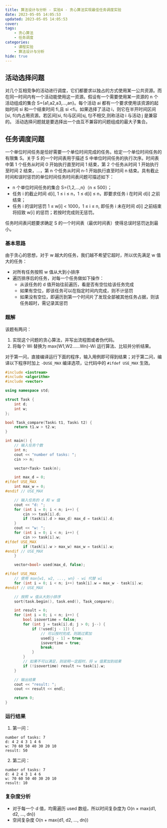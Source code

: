 ```yaml
---
title: 算法设计与分析 - 实验4 - 贪心算法实现最佳任务调度实验
date: 2023-05-05 14:05:53
updated: 2023-05-05 14:05:53
cover: 
tags:
    - 贪心算法
    - 任务调度
categories:
    - 课程实验
    - 算法设计与分析
hide: true
---
```


## 活动选择问题

对几个互相竞争的活动进行调度，它们都要求以独占的方式使用某一公共资源。而在同一时间内有一个活动能使用这一资源。假设有一个需要使用某一资源的 n 个活动组成的集合 S={a1,a2,a3,...,an}。每个活动 ai 都有一个要求使用该资源的起始时间 si 和一个结束时间 fi,且 si <fi。如果选择了活动 i，则它在半开时间区间[si, fi)内占用资源。若区间[si, fi)与区间[sj, fj)不相交,则称活动 i 与活动 j 是兼容的。
活动选择问题就是要选择出一个由互不兼容的问题组成的最大子集合。

## 任务调度问题

一个单位时间任务是恰好需要一个单位时间完成的任务。给定一个单位时间任务的有限集 S。关于 S 的一个时间表用于描述 S 中单位时间任务的执行次序。时间表中第 1 个任务从时间 0 开始执行直至时间 1 结束，第 2 个任务从时间 1 开始执行至时间 2 结束，…，第 n 个任务从时间 n-1 开始执行直至时间 n 结束。具有截止时间和误时惩罚的单位时间任务时间表问题可描述如下：
- n 个单位时间任务的集合 S={1,2,…,n}（n ≤ 500）；
- 任务 i 的截止时间 d[i], 1 ≤ i ≤ n，1 ≤ d[i] ≤ n，即要求任务 i 在时间 d[i] 之前结束；
- 任务 i 的误时惩罚 1 ≤ w[i] < 1000，1 ≤ i ≤ n, 即任务 i 未在时间 d[i] 之前结束将招致 w[i] 的惩罚；若按时完成则无惩罚。

任务时间表问题要求确定 S 的一个时间表（最优时间表）使得总误时惩罚达到最小。

### 基本思路

由于贪心的思想，对于 w 越大的任务，我们越不希望它超时，所以优先满足 w 值大的任务：
- 对所有任务按照 w 值从大到小排序
- 遍历排序后的任务，对每一个任务做如下操作：
    * 从该任务的 d 值开始往前遍历，看是否有空位给该任务完成
    * 如果有空位，即该任务可以在指定时间内完成，则不计惩罚
    * 如果没有空位，即遍历到第一个时间片了发现全部被其他任务占据，则该任务超时，需记录其惩罚

### 题解

该题有两问：
1. 实现这个问题的贪心算法，并写出流程图或者伪代码。
2. 将每个 Wi 替换为 max{W1,W2……Wn}-Wi 运行算法、比较并分析结果。

对于第一问，直接编译运行下面的程序，输入用例即可得到结果；对于第二问，编译以下程序时加上 `-DUSE_MAX` 编译选项，让代码中的 `#ifdef USE_MAX` 生效。

```C++
#include <iostream>
#include <algorithm>
#include <vector>

using namespace std;

struct Task {
	int d;
	int w;
};

bool Task_compare(Task& t1, Task& t2) {
	return t1.w > t2.w;
}

int main() {
	// 输入任务个数
	int n;
	cout << "number of tasks: ";
	cin >> n;

	vector<Task> task(n);

	int max_d = 0;
#ifdef USE_MAX
	int max_w = 0;
#endif // USE_MAX

	// 输入任务的 d 和 w 值
	cout << "d: ";
	for (int i = 0; i < n; i++) {
		cin >> task[i].d;
		if (task[i].d > max_d) max_d = task[i].d;
	}
	cout << "w: ";
	for (int i = 0; i < n; i++) {
		cin >> task[i].w;
#ifdef USE_MAX
		if (task[i].w > max_w) max_w = task[i].w;
#endif // USE_MAX
	}

	vector<bool> used(max_d, false);

#ifdef USE_MAX
	// 使用 max{w1, w2, ..., wn} - wi 代替 wi
	for (int i = 0; i < n; i++) task[i].w = max_w - task[i].w;
#endif // USE_MAX

	// 按照 w 值从大到小排序
	sort(task.begin(), task.end(), Task_compare);

	int result = 0;
	for (int i = 0; i < n; i++) {
		bool isovertime = false;
		for (int j = task[i].d; j > 0; j--) {
			if (!used[j - 1]) {
				// 可以按时完成，则跳过累加
				used[j - 1] = true;
				isovertime = true;
				break;
			}
		}
		// 如果不可以满足，则说明一定超时，将 w 值累加到结果
		if (!isovertime) result += task[i].w;
	}

	// 输出结果
	cout << "result: ";
	cout << result << endl;

	return 0;
}
```

### 运行结果

1. 第一问：

```
number of tasks: 7
d: 4 2 4 3 1 4 6
w: 70 60 50 40 30 20 10
result: 50
```

2. 第二问：

```
number of tasks: 7
d: 4 2 4 3 1 4 6
w: 70 60 50 40 30 20 10
result: 10
```

### 复杂度分析

- 对于每一个 d 值，均需遍历 used 数组，所以时间复杂度为 O(n × max{d1, d2, ..., dn})
- 空间复杂度 O(n + max{d1, d2, ..., dn})
